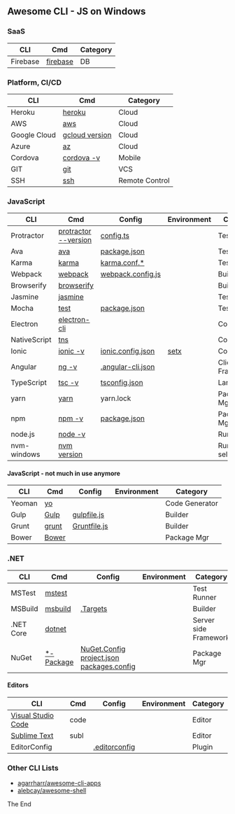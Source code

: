 ## Awesome CLI - JS on Windows

### SaaS

|CLI|Cmd|Category|
|---|---|---|
|Firebase|[firebase](https://firebase.google.com/docs/cli/)|DB|

### Platform, CI/CD

|CLI|Cmd|Category|
|---|---|---|
|Heroku|[heroku](https://devcenter.heroku.com/articles/heroku-cli#getting-started)|Cloud|
|AWS|[aws](http://docs.aws.amazon.com/cli/latest/reference/)|Cloud|
|Google Cloud|[gcloud version](https://cloud.google.com/shell/docs/quickstart)|Cloud|
|Azure|[az](https://docs.microsoft.com/en-us/cli/azure/get-started-with-azure-cli?view=azure-cli-latest)|Cloud|
|Cordova|[cordova -v](https://cordova.apache.org/docs/en/latest/reference/cordova-cli/#cordova-build-command)|Mobile|
|GIT|[git](https://git-scm.com/docs)|VCS|
|SSH|[ssh](https://www.ssh.com/ssh/command)|Remote Control|

### JavaScript

|CLI|Cmd|Config|Environment|Category|
|---|---|---|---|---|
|Protractor|[protractor --version](http://www.protractortest.org/#/)|[config.ts](http://www.protractortest.org/#/api-overview#config-file)||Test Runner|
|Ava|[ava](https://github.com/avajs/ava#cli)|[package.json](https://github.com/avajs/ava#configuration)||Test Runner|
|Karma|[karma](https://karma-runner.github.io/1.0/intro/installation.html)|[karma.conf.*](https://karma-runner.github.io/1.0/config/configuration-file.html)||Test Runner|
|Webpack|[webpack](https://webpack.js.org/api/cli/)|[webpack.config.js](https://webpack.js.org/configuration/#options)||Builder|
|Browserify|[browserify](https://github.com/browserify/browserify#usage)|||Builder|
|Jasmine|[jasmine](https://jasmine.github.io/setup/nodejs.html)|||Test Spec|
|Mocha|[test](http://mochajs.org/#getting-started)|[package.json](http://mochajs.org/#getting-started)||Test Spec|
|Electron|[electron-cli](https://www.npmjs.com/package/electron-cli)|||Components|
|NativeScript|[tns](https://github.com/NativeScript/nativescript-cli#quick-start)|||Components|
|Ionic|[ionic -v](https://ionicframework.com/docs/cli/commands.html)|[ionic.config.json](https://ionicframework.com/docs/cli/configuring.html#config-files)|[setx](https://ionicframework.com/docs/cli/configuring.html#environment-variables)|Components|
|Angular|[ng -v](https://github.com/angular/angular-cli/wiki#additional-commands)|[.angular-cli.json](https://github.com/angular/angular-cli/wiki/angular-cli)||Client side Framework|
|TypeScript|[tsc -v](https://www.typescriptlang.org/docs/handbook/typescript-in-5-minutes.html)|[tsconfig.json](https://www.typescriptlang.org/docs/handbook/tsconfig-json.html)||Language|
|yarn|[yarn](https://yarnpkg.com/en/docs/cli/)|yarn.lock||Package Mgr|
|npm|[npm -v](https://docs.npmjs.com/cli/npm)|[package.json](https://docs.npmjs.com/files/package.json)||Package Mgr|
|node.js|[node -v](https://nodejs.org/api/cli.html)|||Runtime|
|nvm-windows|[nvm version](https://github.com/coreybutler/nvm-windows#usage)|||Runtime selector|

#### JavaScript - not much in use anymore

|CLI|Cmd|Config|Environment|Category|
|---|---|---|---|---|
|Yeoman|[yo](http://yeoman.io/learning/)|||Code Generator|
|Gulp|[Gulp](https://github.com/gulpjs/gulp/blob/master/docs/CLI.md)|[gulpfile.js](https://github.com/gulpjs/gulp/blob/master/docs/recipes/run-grunt-tasks-from-gulp.md)||Builder|
|Grunt|[grunt](https://gruntjs.com/using-the-cli)|[Gruntfile.js](https://gruntjs.com/sample-gruntfile)||Builder|
|Bower|[Bower](https://bower.io/#getting-started)|||Package Mgr|


### .NET

|CLI|Cmd|Config|Environment|Category|
|---|---|---|---|---|
|MSTest|[mstest](https://msdn.microsoft.com/en-us/library/ms182489.aspx)|||Test Runner|
|MSBuild|[msbuild](https://docs.microsoft.com/en-us/visualstudio/msbuild/msbuild-command-line-reference)|[.Targets](https://docs.microsoft.com/en-us/visualstudio/msbuild/msbuild-dot-targets-files)||Builder|
|.NET Core|[dotnet](https://docs.microsoft.com/en-us/dotnet/core/tools/?tabs=netcore2x)|||Server side Framework|
|NuGet|[*-Package](https://docs.microsoft.com/en-us/nuget/tools/powershell-reference)|[NuGet.Config](https://docs.microsoft.com/en-us/nuget/schema/nuget-config-file) [project.json](https://docs.microsoft.com/en-us/nuget/schema/project-json) [packages.config](https://docs.microsoft.com/en-us/nuget/schema/packages-config)||Package Mgr|

#### Editors

|CLI|Cmd|Config|Environment|Category|
|---|---|---|---|---|
|[Visual Studio Code](https://code.visualstudio.com/)|code|||Editor|
|[Sublime Text](https://www.sublimetext.com/)|subl|||Editor|
|EditorConfig||[.editorconfig](http://editorconfig.org/#example-file)||Plugin|

### Other CLI Lists

* [agarrharr/awesome-cli-apps](https://github.com/agarrharr/awesome-cli-apps)
* [alebcay/awesome-shell](https://github.com/alebcay/awesome-shell)

The End